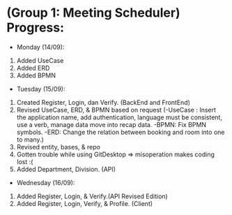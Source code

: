 # (Group 1: Meeting Scheduler) Progress:
- Monday (14/09):
1. Added UseCase
2. Added ERD
3. Added BPMN

- Tuesday (15/09):
1. Created Register, Login, dan Verify. (BackEnd and FrontEnd)
2. Revised UseCase, ERD, & BPMN based on request 
(-UseCase : Insert the application name, add authentication, language must be consistent, use a verb, manage data move into recap data.
-BPMN: Fix BPMN symbols.
-ERD: Change the relation between booking and room into one to many.)
3. Revised entity, bases, & repo
4. Gotten trouble while using GitDesktop => misoperation makes coding lost :(
5. Added Department, Division. (API)

- Wednesday (16/09):
1. Added Register, Login, & Verify.(API Revised Edition)
2. Added Register, Login, Verify, & Profile. (Client)
